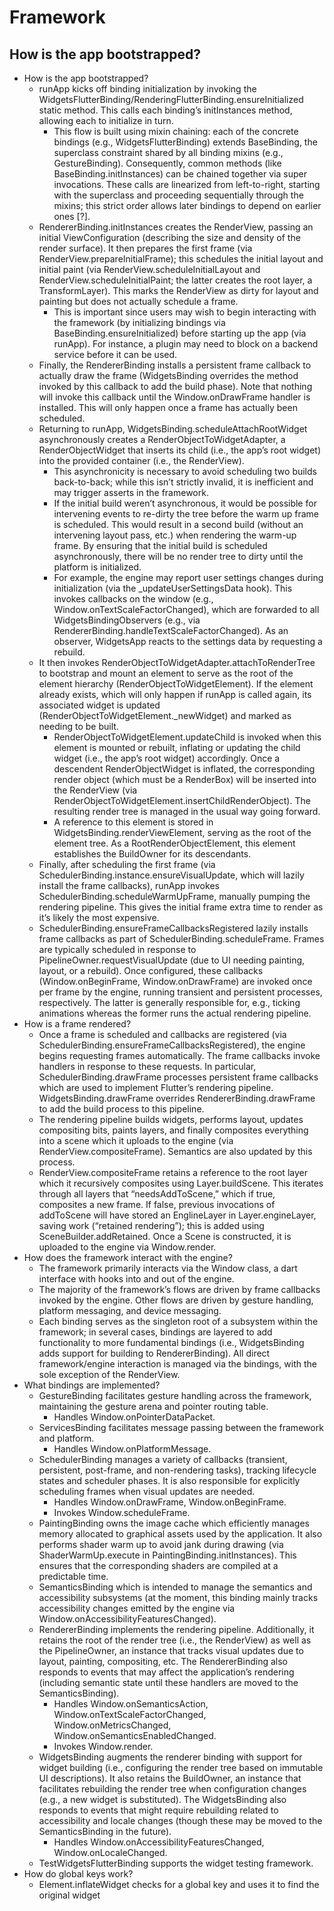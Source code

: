 # Framework

## How is the app bootstrapped?

* How is the app bootstrapped?
  * runApp kicks off binding initialization by invoking the WidgetsFlutterBinding/RenderingFlutterBinding.ensureInitialized static method. This calls each binding’s initInstances method, allowing each to initialize in turn.
    * This flow is built using mixin chaining: each of the concrete bindings \(e.g., WidgetsFlutterBinding\) extends BaseBinding, the superclass constraint shared by all binding mixins \(e.g., GestureBinding\). Consequently, common methods \(like BaseBinding.initInstances\) can be chained together via super invocations. These calls are linearized from left-to-right, starting with the superclass and proceeding sequentially through the mixins; this strict order allows later bindings to depend on earlier ones \[?\].
  * RendererBinding.initInstances creates the RenderView, passing an initial ViewConfiguration \(describing the size and density of the render surface\). It then prepares the first frame \(via RenderView.prepareInitialFrame\); this schedules the initial layout and initial paint \(via RenderView.scheduleInitialLayout and RenderView.scheduleInitialPaint; the latter creates the root layer, a TransformLayer\). This marks the RenderView as dirty for layout and painting but does not actually schedule a frame.
    * This is important since users may wish to begin interacting with the framework \(by initializing bindings via BaseBinding.ensureInitialized\) before starting up the app \(via runApp\). For instance, a plugin may need to block on a backend service before it can be used.
  * Finally, the RendererBinding installs a persistent frame callback to actually draw the frame \(WidgetsBinding overrides the method invoked by this callback to add the build phase\). Note that nothing will invoke this callback until the Window.onDrawFrame handler is installed. This will only happen once a frame has actually been scheduled.
  * Returning to runApp, WidgetsBinding.scheduleAttachRootWidget asynchronously creates a RenderObjectToWidgetAdapter, a RenderObjectWidget that inserts its child \(i.e., the app’s root widget\) into the provided container \(i.e., the RenderView\). 
    * This asynchronicity is necessary to avoid scheduling two builds back-to-back; while this isn’t strictly invalid, it is inefficient and may trigger asserts in the framework.
    * If the initial build weren’t asynchronous, it would be possible for intervening events to re-dirty the tree before the warm up frame is scheduled. This would result in a second build \(without an intervening layout pass, etc.\) when rendering the warm-up frame. By ensuring that the initial build is scheduled asynchronously, there will be no render tree to dirty until the platform is initialized.
    * For example, the engine may report user settings changes during initialization \(via the \_updateUserSettingsData hook\). This invokes callbacks on the window \(e.g., Window.onTextScaleFactorChanged\), which are forwarded to all WidgetsBindingObservers \(e.g., via RendererBinding.handleTextScaleFactorChanged\). As an observer, WidgetsApp reacts to the settings data by requesting a rebuild.
  * It then invokes RenderObjectToWidgetAdapter.attachToRenderTree to bootstrap and mount an element to serve as the root of the element hierarchy \(RenderObjectToWidgetElement\). If the element already exists, which will only happen if runApp is called again, its associated widget is updated \(RenderObjectToWidgetElement.\_newWidget\) and marked as needing to be built.
    * RenderObjectToWidgetElement.updateChild is invoked when this element is mounted or rebuilt, inflating or updating the child widget \(i.e., the app’s root widget\) accordingly. Once a descendent RenderObjectWidget is inflated, the corresponding render object \(which must be a RenderBox\) will be inserted into the RenderView \(via RenderObjectToWidgetElement.insertChildRenderObject\). The resulting render tree is managed in the usual way going forward.
    * A reference to this element is stored in WidgetsBinding.renderViewElement, serving as the root of the element tree. As a RootRenderObjectElement, this element establishes the BuildOwner for its descendants.
  * Finally, after scheduling the first frame \(via  SchedulerBinding.instance.ensureVisualUpdate, which will lazily install the frame callbacks\), runApp invokes SchedulerBinding.scheduleWarmUpFrame, manually pumping the rendering pipeline. This gives the initial frame extra time to render as it’s likely the most expensive.
  * SchedulerBinding.ensureFrameCallbacksRegistered lazily installs frame callbacks as part of SchedulerBinding.scheduleFrame. Frames are typically scheduled in response to PipelineOwner.requestVisualUpdate \(due to UI needing painting, layout, or a rebuild\). Once configured, these callbacks \(Window.onBeginFrame, Window.onDrawFrame\) are invoked once per frame by the engine, running transient and persistent processes, respectively. The latter is generally responsible for, e.g., ticking animations whereas the former runs the actual rendering pipeline. 
* How is a frame rendered?
  * Once a frame is scheduled and callbacks are registered \(via SchedulerBinding.ensureFrameCallbacksRegistered\), the engine begins requesting frames automatically. The frame callbacks invoke handlers in response to these requests. In particular, SchedulerBinding.drawFrame processes persistent frame callbacks which are used to implement Flutter’s rendering pipeline. WidgetsBinding.drawFrame overrides RendererBinding.drawFrame to add the build process to this pipeline.
  * The rendering pipeline builds widgets, performs layout, updates compositing bits, paints layers, and finally composites everything into a scene which it uploads to the engine \(via RenderView.compositeFrame\). Semantics are also updated by this process.
  * RenderView.compositeFrame retains a reference to the root layer which it recursively composites using Layer.buildScene. This iterates through all layers that “needsAddToScene,” which if true, composites a new frame. If false, previous invocations of addToScene will have stored an EnglineLayer in Layer.engineLayer, saving work \(“retained rendering”\); this is added using SceneBuilder.addRetained. Once a Scene is constructed, it is uploaded to the engine via Window.render.
* How does the framework interact with the engine?
  * The framework primarily interacts via the Window class, a dart interface with hooks into and out of the engine.
  * The majority of the framework’s flows are driven by frame callbacks invoked by the engine. Other flows are driven by gesture handling, platform messaging, and device messaging.
  * Each binding serves as the singleton root of a subsystem within the framework; in several cases, bindings are layered to add functionality to more fundamental bindings \(i.e., WidgetsBinding adds support for building to RendererBinding\). All direct framework/engine interaction is managed via the bindings, with the sole exception of the RenderView.
* What bindings are implemented?
  * GestureBinding facilitates gesture handling across the framework, maintaining the gesture arena and pointer routing table.
    * Handles Window.onPointerDataPacket.
  * ServicesBinding facilitates message passing between the framework and platform.
    * Handles Window.onPlatformMessage.
  * SchedulerBinding manages a variety of callbacks \(transient, persistent, post-frame, and non-rendering tasks\), tracking lifecycle states and scheduler phases. It is also responsible for explicitly scheduling frames when visual updates are needed.
    * Handles Window.onDrawFrame, Window.onBeginFrame.
    * Invokes Window.scheduleFrame.
  * PaintingBinding owns the image cache which efficiently manages memory allocated to graphical assets used by the application. It also performs shader warm up to avoid jank during drawing \(via ShaderWarmUp.execute in PaintingBinding.initInstances\). This ensures that the corresponding shaders are compiled at a predictable time.
  * SemanticsBinding which is intended to manage the semantics and accessibility subsystems \(at the moment, this binding mainly tracks accessibility changes emitted by the engine via Window.onAccessibilityFeaturesChanged\).
  * RendererBinding implements the rendering pipeline. Additionally, it retains the root of the render tree \(i.e., the RenderView\) as well as the PipelineOwner, an instance that tracks visual updates due to layout, painting, compositing, etc. The RendererBinding also responds to events that may affect the application’s rendering \(including semantic state until these handlers are moved to the SemanticsBinding\).
    * Handles Window.onSemanticsAction, Window.onTextScaleFactorChanged, Window.onMetricsChanged, Window.onSemanticsEnabledChanged.
    * Invokes Window.render.
  * WidgetsBinding augments the renderer binding with support for widget building \(i.e., configuring the render tree based on immutable UI descriptions\). It also retains the BuildOwner, an instance that facilitates rebuilding the render tree when configuration changes \(e.g., a new widget is substituted\). The WidgetsBinding also responds to events that might require rebuilding related to accessibility and locale changes \(though these may be moved to the SemanticsBinding in the future\).
    * Handles Window.onAccessibilityFeaturesChanged, Window.onLocaleChanged.
  * TestWidgetsFlutterBinding supports the widget testing framework.
* How do global keys work?
  * Element.inflateWidget checks for a global key and uses it to find the original widget

